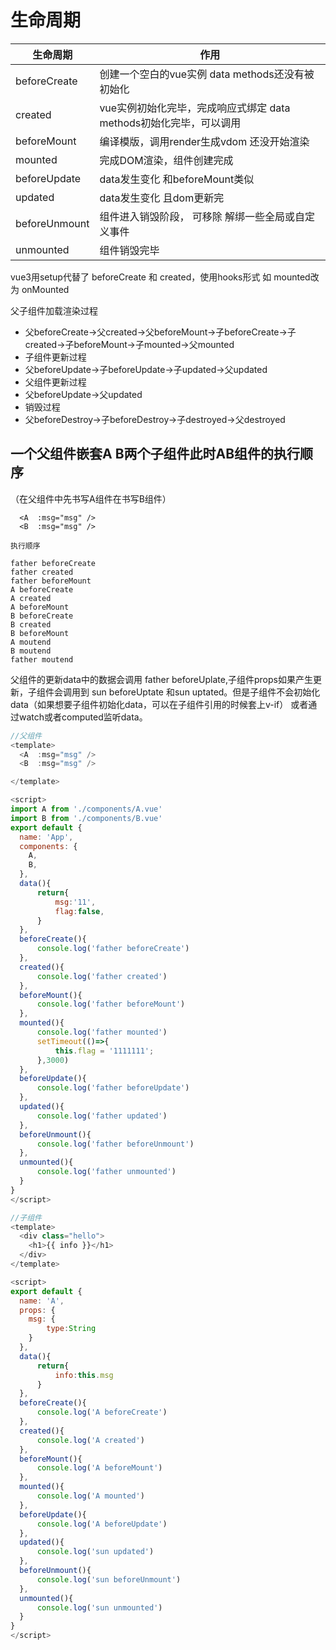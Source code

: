 # 生命周期


|  生命周期   | 作用  |
|  ----  | ----  |
| beforeCreate  | 创建一个空白的vue实例  data methods还没有被初始化 |
| created  | vue实例初始化完毕，完成响应式绑定 data methods初始化完毕，可以调用 |
| beforeMount  | 编译模版，调用render生成vdom 还没开始渲染 |
| mounted  | 完成DOM渲染，组件创建完成 |
| beforeUpdate  | data发生变化 和beforeMount类似  |
| updated  | data发生变化 且dom更新完  |
| beforeUnmount  | 组件进入销毁阶段， 可移除 解绑一些全局或自定义事件  |
| unmounted  | 组件销毁完毕  |

vue3用setup代替了 beforeCreate 和 created，使用hooks形式 如 mounted改为 onMounted

父子组件加载渲染过程

- 父beforeCreate->父created->父beforeMount->子beforeCreate->子created->子beforeMount->子mounted->父mounted
- 子组件更新过程
- 父beforeUpdate->子beforeUpdate->子updated->父updated
- 父组件更新过程
- 父beforeUpdate->父updated
- 销毁过程
- 父beforeDestroy->子beforeDestroy->子destroyed->父destroyed

## 一个父组件嵌套A B两个子组件此时AB组件的执行顺序

（在父组件中先书写A组件在书写B组件）

```
  <A  :msg="msg" />
  <B  :msg="msg" />

执行顺序

father beforeCreate
father created
father beforeMount
A beforeCreate
A created
A beforeMount
B beforeCreate
B created
B beforeMount
A moutend
B moutend
father moutend
```

父组件的更新data中的数据会调用 father beforeUplate,子组件props如果产生更新，子组件会调用到 sun beforeUptate 和sun uptated。但是子组件不会初始化data（如果想要子组件初始化data，可以在子组件引用的时候套上v-if）
或者通过watch或者computed监听data。

```javascript
//父组件
<template>
  <A  :msg="msg" />
  <B  :msg="msg" />

</template>

<script>
import A from './components/A.vue'
import B from './components/B.vue'
export default {
  name: 'App',
  components: {
    A,
    B,
  },
  data(){
      return{
          msg:'11',
          flag:false,
      }
  },
  beforeCreate(){
      console.log('father beforeCreate')
  },
  created(){
      console.log('father created')
  },
  beforeMount(){
      console.log('father beforeMount')
  },
  mounted(){
      console.log('father mounted')
      setTimeout(()=>{
          this.flag = '1111111';
      },3000)
  },
  beforeUpdate(){
      console.log('father beforeUpdate')
  },
  updated(){
      console.log('father updated')
  },
  beforeUnmount(){
      console.log('father beforeUnmount')
  },
  unmounted(){
      console.log('father unmounted')
  }
}
</script>

```
```javascript
//子组件
<template>
  <div class="hello">
    <h1>{{ info }}</h1>
  </div>
</template>

<script>
export default {
  name: 'A',
  props: {
    msg: {
        type:String
    }
  },
  data(){
      return{
          info:this.msg
      }
  },
  beforeCreate(){
      console.log('A beforeCreate')
  },
  created(){
      console.log('A created')
  },
  beforeMount(){
      console.log('A beforeMount')
  },
  mounted(){
      console.log('A mounted')
  },
  beforeUpdate(){
      console.log('A beforeUpdate')
  },
  updated(){
      console.log('sun updated')
  },
  beforeUnmount(){
      console.log('sun beforeUnmount')
  },
  unmounted(){
      console.log('sun unmounted')
  }
}
</script>
```
